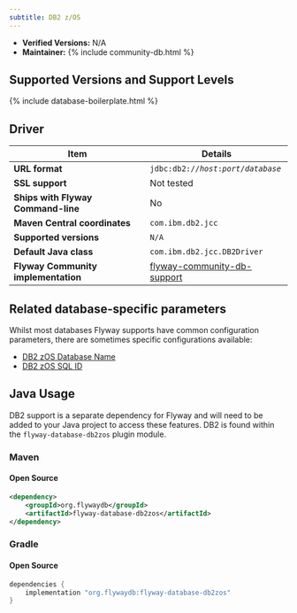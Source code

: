 ```yaml
---
subtitle: DB2 z/OS
---
```


- **Verified Versions:** N/A
- **Maintainer:** {% include community-db.html %}

## Supported Versions and Support Levels

{% include database-boilerplate.html %}

## Driver

| Item                                | Details                                                                                                               |
| ----------------------------------- | --------------------------------------------------------------------------------------------------------------------- |
| **URL format**                      | <code>jdbc:db2://<i>host</i>:<i>port</i>/<i>database</i></code>                                                       |
| **SSL support**                     | Not tested                                                                                                            |
| **Ships with Flyway Command-line**  | No                                                                                                                    |
| **Maven Central coordinates**       | `com.ibm.db2.jcc`                                                                                                     |
| **Supported versions**              | `N/A`                                                                                                                 |
| **Default Java class**              | `com.ibm.db2.jcc.DB2Driver`                                                                                           |
| **Flyway Community implementation** | [flyway-community-db-support](https://github.com/flyway/flyway-community-db-support/tree/main/flyway-database-db2zos) |

## Related database-specific parameters
Whilst most databases Flyway supports have common configuration parameters, there are sometimes specific configurations available:
- [DB2 zOS Database Name](<Configuration/Flyway Namespace/Flyway DB2 zOS Namespace/Flyway DB2 zOS Database Name Setting>)
- [DB2 zOS SQL ID](<Configuration/Flyway Namespace/Flyway DB2 zOS Namespace/Flyway DB2 zOS SQL ID Setting>)

## Java Usage
DB2 support is a separate dependency for Flyway and will need to be added to your Java project to access these features.
DB2 is found within the `flyway-database-db2zos` plugin module.
### Maven
#### Open Source
```xml
<dependency>
    <groupId>org.flywaydb</groupId>
    <artifactId>flyway-database-db2zos</artifactId>
</dependency>
```

### Gradle
#### Open Source
```groovy
dependencies {
    implementation "org.flywaydb:flyway-database-db2zos"
}
```
